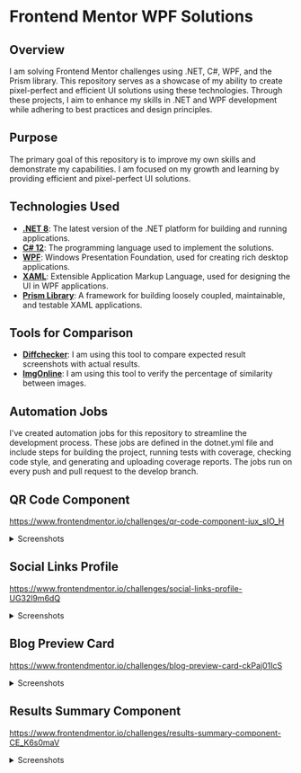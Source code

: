 # Frontend Mentor WPF Solutions

## Overview

I am solving Frontend Mentor challenges using .NET, C#, WPF, and the Prism library. This repository serves as a showcase of my ability to create pixel-perfect and efficient UI solutions using these technologies. Through these projects, I aim to enhance my skills in .NET and WPF development while adhering to best practices and design principles.

## Purpose

The primary goal of this repository is to improve my own skills and demonstrate my capabilities. I am focused on my growth and learning by providing efficient and pixel-perfect UI solutions.

## Technologies Used

- **[.NET 8](https://dotnet.microsoft.com/en-us/download/dotnet/8.0)**: The latest version of the .NET platform for building and running applications.
- **[C# 12](https://learn.microsoft.com/en-us/dotnet/csharp/whats-new/csharp-12)**: The programming language used to implement the solutions.
- **[WPF](https://learn.microsoft.com/en-us/dotnet/desktop/wpf/overview/?view=netdesktop-8.0)**: Windows Presentation Foundation, used for creating rich desktop applications.
- **[XAML](https://learn.microsoft.com/en-us/dotnet/desktop/wpf/xaml/?view=netdesktop-8.0)**: Extensible Application Markup Language, used for designing the UI in WPF applications.
- **[Prism Library](https://prismlibrary.com/)**: A framework for building loosely coupled, maintainable, and testable XAML applications.

## Tools for Comparison

- **[Diffchecker](https://www.diffchecker.com/image-compare/)**: I am using this tool to compare expected result screenshots with actual results.
- **[ImgOnline](https://www.imgonline.com.ua/eng/similarity-percent-result.php)**: I am using this tool to verify the percentage of similarity between images.

## Automation Jobs

I've created automation jobs for this repository to streamline the development process. These jobs are defined in the dotnet.yml file and include steps for building the project, running tests with coverage, checking code style, and generating and uploading coverage reports. The jobs run on every push and pull request to the develop branch.

## QR Code Component

https://www.frontendmentor.io/challenges/qr-code-component-iux_sIO_H

<details>
    <summary>Screenshots</summary>
  
### Expected Result
![Expected Result](https://github.com/user-attachments/assets/43b27cfc-be88-40d5-b96a-e08882f3debc)

### Actual Result (96.87%)

![Actual Result](https://github.com/user-attachments/assets/1be65699-e68c-4fc0-af27-e8052a375296)

</details>

## Social Links Profile

https://www.frontendmentor.io/challenges/social-links-profile-UG32l9m6dQ

<details>
    <summary>Screenshots</summary>
  
### Expected Result
![Expected Result](https://github.com/user-attachments/assets/62f75f8a-23d9-4517-a0e6-99a13cf58fe0)

### Actual Result (95.56%)

![Actual Result](https://github.com/user-attachments/assets/435957fa-0cf8-48e8-9266-a3bd22731319)

### Expected Result - Active

![Expected Result - Active](https://github.com/user-attachments/assets/d08d9c58-227f-44b6-95c1-40efdd46e8e1)

### Actual Result - Active (97.38%)

![Actual Result - Active](https://github.com/user-attachments/assets/8645161f-431d-4f3e-8b05-9d59f7db6e95)

</details>

## Blog Preview Card

https://www.frontendmentor.io/challenges/blog-preview-card-ckPaj01IcS

<details>
    <summary>Screenshots</summary>
  
### Expected Result
![Expected Result](https://github.com/user-attachments/assets/4893d4a5-3604-46fb-926e-dbe601b89ae2)

### Actual Result (99.33%)

![Actual Result](https://github.com/user-attachments/assets/90a433e1-82fc-45bc-9954-37131f85cc21)

### Expected Result - Active

![Expected Result - Active](https://github.com/user-attachments/assets/32da64f7-745e-4de5-96d1-ef218e9ae0b7)

### Actual Result - Active (99.53%)

![Actual Result - Active](https://github.com/user-attachments/assets/61173279-2753-45b8-bb2f-c2d826ae41e6)

</details>

## Results Summary Component

https://www.frontendmentor.io/challenges/results-summary-component-CE_K6s0maV

<details>
    <summary>Screenshots</summary>
  
### Expected Result

![Expected Result](https://github.com/user-attachments/assets/86364aa8-e278-424b-a52c-e5e8658ac9c2)

### Actual Result (99.69%)

![Actual Result](https://github.com/user-attachments/assets/86cbd786-fdb1-4853-b0e9-c89acee1bfe9)

### Expected Result - Active

![Expected Result - Active](https://github.com/user-attachments/assets/537dc955-73ef-4f17-84f5-50a21432444a)

### Actual Result - Active (99.15%)

![Actual Result - Active](https://github.com/user-attachments/assets/3ab7d3f5-9e6a-4de7-8863-b70c35017852)

</details>
